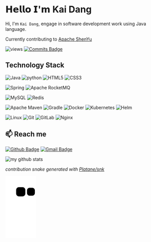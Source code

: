 # 𝗛𝗲𝗹𝗹𝗼 𝗜'𝗺 Kai Dang

Hi, I'm `Kai Dang`, engage in software development work using Java language.

Currently contributing to [Apache ShenYu](https://github.com/apache/incubator-shenyu)
<!-- 
Welcome to this [community](https://bbs.gsoc.com.cn/) for beginners of open source. -->
<!-- 

Welcome to subscribe to my newsletter： [Fowever Free](https://www.getrevue.co/profile/erdengk). -->

![views](https://komarev.com/ghpvc/?username=erdengk&color=blue) [![Commits Badge](https://badges.pufler.dev/commits/monthly/erdengk)](https://badges.pufler.dev)


## Technology Stack

![Java](https://img.shields.io/badge/-Java-red?style=flat-square&logo=Java&logoColor=white)
![python](https://img.shields.io/badge/-Python-blue?style=flat-square&logo=python&logoColor=white)
![HTML5](https://img.shields.io/badge/-HTML5-%23E44D27?style=flat-square&logo=html5&logoColor=ffffff)
![CSS3](https://img.shields.io/badge/-CSS3-%231572B6?style=flat-square&logo=css3)

![Spring](https://img.shields.io/badge/-Spring-green?style=flat-square&logo=Spring&logoColor=white)
![Apache RocketMQ](https://img.shields.io/badge/-RocketMQ-important?style=flat-square&logo=Apache-RocketMQ&logoColor=white)


![MySQL](https://img.shields.io/badge/-MySQL-informational?style=flat-square&logo=mysql&logoColor=white)
![Redis](https://img.shields.io/badge/-Redis-%23F05032?style=flat-square&logo=redis&logoColor=white)

![Apache Maven](https://img.shields.io/badge/-Maven-orange?style=flat-square&logo=Apache-Maven)
![Gradle](https://img.shields.io/badge/-Gradle-green?style=flat-square&logo=Gradle)
![Docker](https://img.shields.io/badge/-Docker-black?style=flat-square&logo=docker)
![Kubernetes](https://img.shields.io/badge/-Kubernetes-%232088FF?style=flat-square&logo=Kubernetes&logoColor=ffffff)
![Helm](https://img.shields.io/badge/-Helm-%2338b2ac?style=flat-square&logo=Helm&logoColor=ffffff)


![Linux](https://img.shields.io/badge/-Linux-%23FCC624?style=flat-square&logo=linux&logoColor=%23ffffff)
![Git](https://img.shields.io/badge/-Git-%23F05032?style=flat-square&logo=git&logoColor=%23ffffff)
![GitLab](https://img.shields.io/badge/-GitLab-FCA121?style=flat-square&logo=gitlab)
![Nginx](https://img.shields.io/badge/-Nginx-%23269539?style=flat-square&logo=nginx&logoColor=ffffff)





## 📫 Reach me
[![Github Badge](https://img.shields.io/badge/-Github-24292e?style=flat&logo=github&logoColor=white&link=)](https://github.com/erdengk) 
[![Gmail Badge](https://img.shields.io/badge/-Gmail-c14438?style=flat-square&logo=Gmail&logoColor=white&link=mailto:wanenngdek@gmail.com)](mailto:wanenngdek@gmail.com)


<a align="right">
<img src="https://github-readme-stats.vercel.app/api?username=erdengk&show_icons=true&theme=tokyonight" alt="my github stats" width="420"/>&nbsp;
</a>
<!-- 
<a align="center" href="">
<p align="center">
<img src="https://github-readme-stats.vercel.app/api?username=erdengk&show_icons=true&theme=tokyonight" alt="my github stats" width="420"/>&nbsp;
  <img src="https://github-readme-stats.vercel.app/api/top-langs/?username=erdengk&layout=compact&theme=tokyonight" alt="languages" height="165">
</p>
 -->

<br>

<!-- ![Metrics](https://metrics.lecoq.io/erdengk?template=classic&isocalendar=1&languages=1&introduction=1&stars=1&people=1&followup=1&lines=1&isocalendar.duration=half-year&languages.limit=8&languages.sections=most-used&languages.colors=github&languages.threshold=0%25&languages.indepth=false&languages.categories=markup%2C%20programming&languages.recent.categories=markup%2C%20programming&languages.recent.load=300&languages.recent.days=14&introduction.title=true&stars.limit=4&people.limit=24&people.size=28&people.types=followers%2C%20following&people.identicons=false&people.shuffle=false&followup.sections=repositories&config.timezone=Asia%2FShanghai) -->


_contribution snake generated with [Platane/snk](https://github.com/Platane/snk)_

![github contribution grid snake animation](https://raw.githubusercontent.com/erdengk/erdengk/output/github-contribution-grid-snake.svg)




